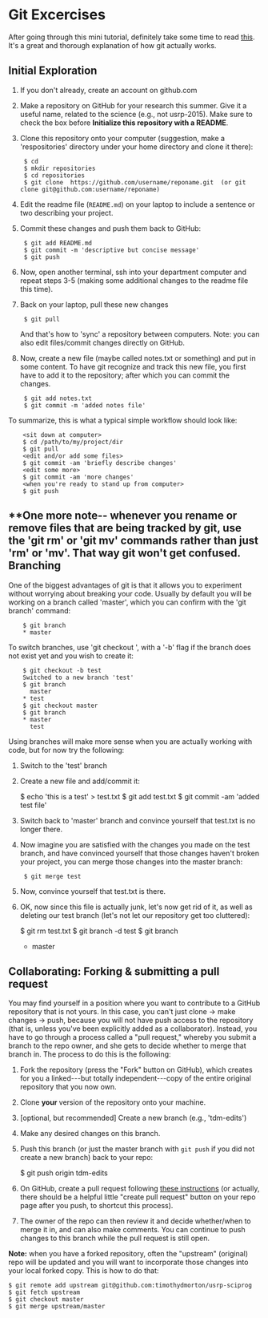 Git Excercises
==============

After going through this mini tutorial, definitely take some time to read [this](http://www.sbf5.com/~cduan/technical/git/).  It's a great and thorough explanation of how git actually works.

Initial Exploration
-------------------

1. If you don't already, create an account on github.com

2. Make a repository on GitHub for your research this summer.  Give it a useful name, related to the science (e.g., not usrp-2015).  Make sure to check the box before __Initialize this repository with a README__.

3. Clone this repository onto your computer (suggestion, make a 'respositories' directory under your home directory and clone it there):

   		$ cd
		$ mkdir repositories
		$ cd repositories
		$ git clone  https://github.com/username/reponame.git  (or git clone git@github.com:username/reponame)

4. Edit the readme file (`README.md`) on your laptop to include a sentence or two describing your project.

5. Commit these changes and push them back to GitHub:

   		$ git add README.md
   		$ git commit -m 'descriptive but concise message'
   		$ git push

6. Now, open another terminal, ssh into your department computer and repeat steps 3-5 (making some additional changes to the readme file this time).

7. Back on your laptop, pull these new changes

   		$ git pull

   And that's how to 'sync' a repository between computers. Note: you can also edit files/commit changes directly on GitHub.

8. Now, create a new file (maybe called notes.txt or something) and put in some content.  To have git recognize and track this new file, you first have to add it to the repository; after which you can commit the changes.

   		$ git add notes.txt
   		$ git commit -m 'added notes file'

To summarize, this is what a typical simple workflow should look like:

		<sit down at computer>
		$ cd /path/to/my/project/dir
		$ git pull
		<edit and/or add some files>
		$ git commit -am 'briefly describe changes'
		<edit some more>
		$ git commit -am 'more changes'
		<when you're ready to stand up from computer>
		$ git push

**One more note-- whenever you rename or remove files that are being tracked by git, use the 'git rm' or 'git mv' commands rather than just 'rm' or 'mv'.  That way git won't get confused.
​
Branching
------------

One of the biggest advantages of git is that it allows you to experiment without worrying about breaking your code.  Usually by default you will be working on a branch called 'master', which you can confirm with the 'git branch' command:

		$ git branch
		* master

To switch branches, use 'git checkout <newbranch>', with a '-b' flag if the branch does not exist yet and you wish to create it:

		$ git checkout -b test
		Switched to a new branch 'test'
		$ git branch
		  master
		* test
		$ git checkout master
		$ git branch
		* master
		  test

Using branches will make more sense when you are actually working with code, but for now try the following:

1. Switch to the 'test' branch
2. Create a new file and add/commit it:

  	 $ echo 'this is a test' > test.txt
	 $ git add test.txt
	 $ git commit -am 'added test file'

3. Switch back to 'master' branch and convince yourself that test.txt is no longer there.

4. Now imagine you are satisfied with the changes you made on the test branch, and have convinced yourself that those changes haven't broken your project, you can merge those changes into the master branch:

    	$ git merge test

5. Now, convince yourself that test.txt is there.

6. OK, now since this file is actually junk, let's now get rid of it, as well as deleting our test branch (let's not let our repository get too cluttered):

   	$ git rm test.txt
   	$ git branch -d test
   	$ git branch
   	* master

Collaborating: Forking & submitting a pull request
---------------

You may find yourself in a position where you want to contribute to a GitHub repository that is not yours.  In this case, you can't just clone -> make changes -> push, because you will not have push access to the repository (that is, unless you've been explicitly added as a collaborator).  Instead, you have to go through a process called a "pull request," whereby you submit a branch to the repo owner, and she gets to decide whether to merge that branch in.  The process to do this is the following:

1.  Fork the repository (press the "Fork" button on GitHub), which creates for you a linked---but totally independent---copy of the entire original repository that you now own.
2. Clone **your** version of the repository onto your machine.
3. [optional, but recommended] Create a new branch (e.g., 'tdm-edits')
4. Make any desired changes on this branch.
5. Push this branch (or just the master branch with `git push` if you did not create a new branch) back to your repo:

   	$ git push origin tdm-edits

6. On GitHub, create a pull request following [these instructions]( https://help.github.com/articles/creating-a-pull-request/) (or actually, there should be a helpful little "create pull request" button on your repo page after you push, to shortcut this process).
7. The owner of the repo can then review it and decide whether/when to merge it in, and can also make comments.  You can continue to push changes to this branch while the pull request is still open.

**Note:** when you have a forked repository, often the "upstream" (original) repo will be updated and you will want to incorporate those changes into your local forked copy.  This is how to do that:


	$ git remote add upstream git@github.com:timothydmorton/usrp-sciprog
	$ git fetch upstream
	$ git checkout master
	$ git merge upstream/master


